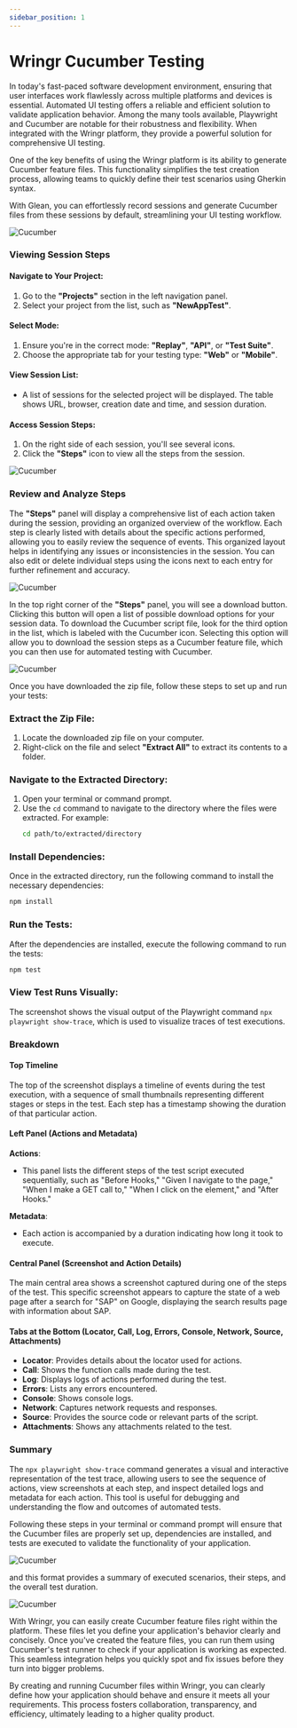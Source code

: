 ```yaml
---
sidebar_position: 1
---
```


# Wringr Cucumber Testing


In today's fast-paced software development environment, ensuring that user interfaces work flawlessly across multiple platforms and devices is essential. Automated UI testing offers a reliable and efficient solution to validate application behavior. Among the many tools available, Playwright and Cucumber are notable for their robustness and flexibility. When integrated with the Wringr platform, they provide a powerful solution for comprehensive UI testing.

One of the key benefits of using the Wringr platform is its ability to generate Cucumber feature files. This functionality simplifies the test creation process, allowing teams to quickly define their test scenarios using Gherkin syntax.

With Glean, you can effortlessly record sessions and generate Cucumber files from these sessions by default, streamlining your UI testing workflow.

![Cucumber](/img/cucumber-1.png)

### Viewing Session Steps

#### Navigate to Your Project:
1. Go to the **"Projects"** section in the left navigation panel.
2. Select your project from the list, such as **"NewAppTest"**.

#### Select Mode:
1. Ensure you're in the correct mode: **"Replay"**, **"API"**, or **"Test Suite"**.
2. Choose the appropriate tab for your testing type: **"Web"** or **"Mobile"**.

#### View Session List:
- A list of sessions for the selected project will be displayed. The table shows URL, browser, creation date and time, and session duration.

#### Access Session Steps:
1. On the right side of each session, you'll see several icons.
2. Click the **"Steps"** icon to view all the steps from the session.

![Cucumber](/img/cucumber-2.png)

### Review and Analyze Steps

The **"Steps"** panel will display a comprehensive list of each action taken during the session, providing an organized overview of the workflow. Each step is clearly listed with details about the specific actions performed, allowing you to easily review the sequence of events. This organized layout helps in identifying any issues or inconsistencies in the session. You can also edit or delete individual steps using the icons next to each entry for further refinement and accuracy.

![Cucumber](/img/cucumber-3.png)

In the top right corner of the **"Steps"** panel, you will see a download button. Clicking this button will open a list of possible download options for your session data. To download the Cucumber script file, look for the third option in the list, which is labeled with the Cucumber icon. Selecting this option will allow you to download the session steps as a Cucumber feature file, which you can then use for automated testing with Cucumber.

![Cucumber](/img/cucumber-4.png)

Once you have downloaded the zip file, follow these steps to set up and run your tests:

### Extract the Zip File:
1. Locate the downloaded zip file on your computer.
2. Right-click on the file and select **"Extract All"** to extract its contents to a folder.

### Navigate to the Extracted Directory:
1. Open your terminal or command prompt.
2. Use the `cd` command to navigate to the directory where the files were extracted. For example:
   ```bash
   cd path/to/extracted/directory
   ```
### Install Dependencies:
Once in the extracted directory, run the following command to install the necessary dependencies:
```bash
npm install
```
### Run the Tests:
After the dependencies are installed, execute the following command to run the tests:
```bash
npm test
```

### View Test Runs Visually:

The screenshot shows the visual output of the Playwright command `npx playwright show-trace`, which is used to visualize traces of test executions.


### Breakdown

#### Top Timeline
The top of the screenshot displays a timeline of events during the test execution, with a sequence of small thumbnails representing different stages or steps in the test. Each step has a timestamp showing the duration of that particular action.

#### Left Panel (Actions and Metadata)

**Actions**:
- This panel lists the different steps of the test script executed sequentially, such as "Before Hooks," "Given I navigate to the page," "When I make a GET call to," "When I click on the element," and "After Hooks."

**Metadata**:
- Each action is accompanied by a duration indicating how long it took to execute.

#### Central Panel (Screenshot and Action Details)
The main central area shows a screenshot captured during one of the steps of the test. This specific screenshot appears to capture the state of a web page after a search for "SAP" on Google, displaying the search results page with information about SAP.

#### Tabs at the Bottom (Locator, Call, Log, Errors, Console, Network, Source, Attachments)

- **Locator**: Provides details about the locator used for actions.
- **Call**: Shows the function calls made during the test.
- **Log**: Displays logs of actions performed during the test.
- **Errors**: Lists any errors encountered.
- **Console**: Shows console logs.
- **Network**: Captures network requests and responses.
- **Source**: Provides the source code or relevant parts of the script.
- **Attachments**: Shows any attachments related to the test.

### Summary
The `npx playwright show-trace` command generates a visual and interactive representation of the test trace, allowing users to see the sequence of actions, view screenshots at each step, and inspect detailed logs and metadata for each action. This tool is useful for debugging and understanding the flow and outcomes of automated tests.


Following these steps in your terminal or command prompt will ensure that the Cucumber files are properly set up, dependencies are installed, and tests are executed to validate the functionality of your application.

![Cucumber](/img/cucumber-5.png)

and this format provides a summary of executed scenarios, their steps, and the overall test duration.

![Cucumber](/img/cucumber-6.png)


With Wringr, you can easily create Cucumber feature files right within the platform. These files let you define your application's behavior clearly and concisely. Once you've created the feature files, you can run them using Cucumber's test runner to check if your application is working as expected. This seamless integration helps you quickly spot and fix issues before they turn into bigger problems.

By creating and running Cucumber files within Wringr, you can clearly define how your application should behave and ensure it meets all your requirements. This process fosters collaboration, transparency, and efficiency, ultimately leading to a higher quality product.
